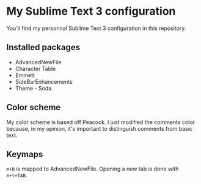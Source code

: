 # My Sublime Text 3 configuration

You'll find my personnal Sublime Text 3 configuration in this repository.

## Installed packages

- AdvancedNewFile
- Character Table
- Emmett
- SideBarEnhancements
- Theme - Soda

## Color scheme

My color scheme is based off Peacock. I just modified the comments color because, in my opinion, it's important to distinguish comments from basic text.

## Keymaps

`⌘+N` is mapped to AdvancedNewFile. Opening a new tab is done with `⌘+⌥+TAB`.
